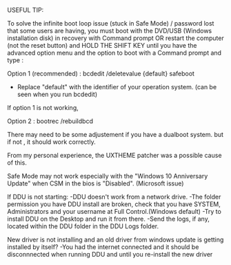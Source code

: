 USEFUL TIP:

To solve the infinite boot loop issue (stuck in Safe Mode) / password lost that some users are having, you must boot with the DVD/USB (Windows installation disk) in recovery with Command prompt OR restart the computer (not the reset button) and HOLD THE SHIFT KEY until you have the advanced option menu and the option to boot with a Command prompt and type : 

Option 1 (recommended) : bcdedit /deletevalue {default} safeboot

* Replace "default" with the identifier of your operation system. (can be seen when you run bcdedit)

If option 1 is not working,

Option 2 : bootrec /rebuildbcd

There may need to be some adjustement if you have a dualboot system. but if not , it should work correctly.

From my personal experience, the UXTHEME patcher was a possible cause of this.

Safe Mode may not work especially with the "Windows 10 Anniversary Update" when CSM in the bios is "Disabled". (Microsoft issue)



If DDU is not starting:
-DDU doesn't work from a network drive.
-The folder permission you have DDU install are broken, check that you have SYSTEM, Administrators and your username at Full Control.(Windows default)
-Try to install DDU on the Desktop and run it from there.
-Send the logs, if any, located within the DDU folder in the DDU Logs folder.


New driver is not installing and an old driver from windows update is getting installed by itself?
-You had the internet connected and it should be disconnnected when running DDU and until you re-install the new driver
